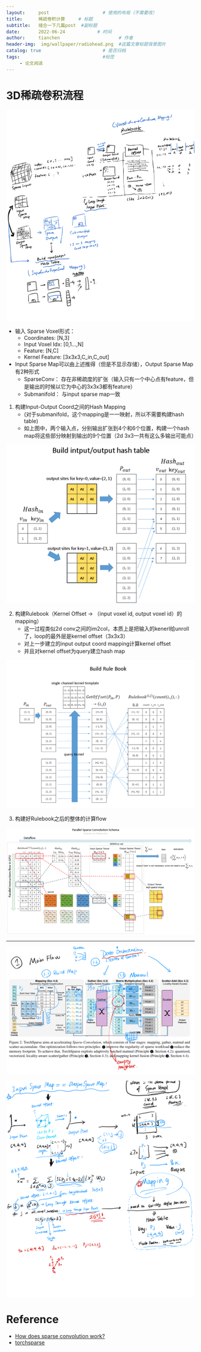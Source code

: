 ```yaml
---
layout:     post                    # 使用的布局（不需要改）
title:      稀疏卷积计算     # 标题 
subtitle:   缝合一下几篇post  #副标题
date:       2022-06-24            # 时间
author:     tianchen                      # 作者
header-img:  img/wallpaper/radiohead.png  #这篇文章标题背景图片  
catalog: true                       # 是否归档
tags:                               #标签
     - 论文阅读
---
```


# 3D稀疏卷积流程

![](https://github.com/A-suozhang/MyPicBed/raw/master/img/IMG_5359.jpg)

- 输入 Sparse Voxel形式：
    - Coordinates: [N,3]
    - Input Voxel Idx: [0,1...,N]
    - Feature: [N,C]
    - Kernel Feature: [3x3x3,C_in,C_out]
- Input Sparse Map可以由上述推得（但是不显示存储），Output Sparse Map有2种形式
    - SparseConv： 存在非稀疏度的扩张（输入只有一个中心点有feature，但是输出的时候以它为中心的3x3x3都有feature）
    - Submanifold： 与input sparse map一致

1. 构建Input-Output Coord之间的Hash Mapping
    - (对于submanifold，这个mapping是一一映射，所以不需要构建hash table)
    - 如上图中，两个输入点，分别输出扩张到4个和6个位置，构建一个hash map将这些部分映射到输出的9个位置（2d 3x3一共有这么多输出可能点）

![](https://github.com/A-suozhang/MyPicBed/raw/master/img/20220624141326.png)

2. 构建Rulebook（Kernel Offset -> （input voxel id, output voxel id）的mapping）
    - 这一过程类似2d conv之间的im2col，本质上是把输入的kenerl给unroll了，loop的最外层是kernel offset（3x3x3）
    - 对上一步建立的input output coord mapping计算kernel offset
    - 并且对kernel offset为query建立hash map

![](https://github.com/A-suozhang/MyPicBed/raw/master/img/20220624142839.png)

3. 构建好Rulebook之后的整体的计算flow   

![](https://github.com/A-suozhang/MyPicBed/raw/master/img/20220624142858.png)


---

![](https://github.com/A-suozhang/MyPicBed/raw/master/img/20220624143319.png)

![](https://github.com/A-suozhang/MyPicBed/raw/master/img/20220624143301.png)



# Reference

- [How does sparse convolution work?](https://towardsdatascience.com/how-does-sparse-convolution-work-3257a0a8fd1)
- [torchsparse](https://torchsparse.mit.edu/)